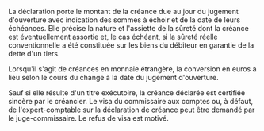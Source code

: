 La déclaration porte le montant de la créance due au jour du jugement d'ouverture avec indication des sommes à échoir et de la date de leurs échéances. Elle précise la nature et l'assiette de la sûreté dont la créance est éventuellement assortie et, le cas échéant, si la sûreté réelle conventionnelle a été constituée sur les biens du débiteur en garantie de la dette d'un tiers.


Lorsqu'il s'agit de créances en monnaie étrangère, la conversion en euros a lieu selon le cours du change à la date du jugement d'ouverture.


Sauf si elle résulte d'un titre exécutoire, la créance déclarée est certifiée sincère par le créancier. Le visa du commissaire aux comptes ou, à défaut, de l'expert-comptable sur la déclaration de créance peut être demandé par le juge-commissaire. Le refus de visa est motivé.

